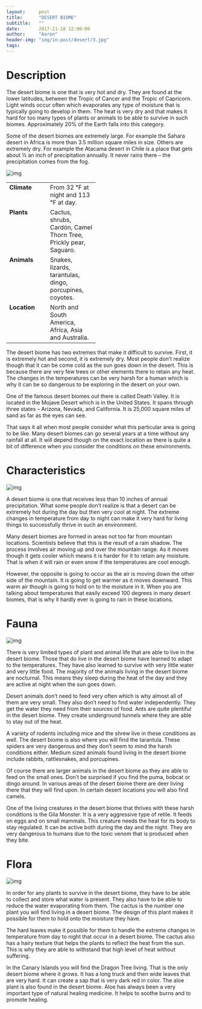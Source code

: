 ```yaml
---
layout:     post
title:      "DESERT BIOME"
subtitle:   ""
date:       2017-11-18 12:00:00
author:     "Aaron"
header-img: "img/in-post/desert/3.jpg"
tags:
---
```

# Description
The desert biome is one that is very hot and dry. They are found at the lower latitudes, between the Tropic of Cancer and the Tropic of Capricorn. Light winds occur often which evaporates any type of moisture that is typically going to develop in them. The heat is very dry and that makes it hard for too many types of plants or animals to be able to survive in such biomes. Approximately 20% of the Earth falls into this category.

Some of the desert biomes are extremely large. For example the Sahara desert in Africa is more than 3.5 million square miles in size. Others are extremely dry. For example the Atacama desert in Chile is a place that gets about ½ an inch of precipitation annually. It never rains there – the precipitation comes from the fog.

![img](/img/in-post/desert/1.jpg)

<div class="table-responsive"><table border="0" cellspacing="0" cellpadding="0" class="table">
<tbody>
<tr>
<td valign="top" width="92"><strong>Climate</strong></td>
<td valign="top" width="113">From 32 °F at night and 113 °F at day.</td>
</tr>
<tr>
<td valign="top" width="92"><strong>Plants</strong></td>
<td valign="top" width="113">Cactus, shrubs, Cardón, Camel Thorn Tree, Prickly pear, Saguaro.</td>
</tr>
<tr>
<td valign="top" width="92"><strong>Animals</strong></td>
<td valign="top" width="113">Snakes, lizards, tarantulas, dingo, porcupines, coyotes.</td>
</tr>
<tr>
<td valign="top" width="92"><strong>Location</strong></td>
<td valign="top" width="113">North and South America, Africa, Asia and Australia.</td>
</tr>
</tbody>
</table></div>

The desert biome has two extremes that make it difficult to survive. First, it is extremely hot and second, it is extremely dry. Most people don’t realize though that it can be come cold as the sun goes down in the desert. This is because there are very few trees or other elements there to retain any heat. The changes in the temperatures can be very harsh for a human which is why it can be so dangerous to be exploring in the desert on your own.

One of the famous desert biomes out there is called Death Valley. It is located in the Mojave Desert which is in the United States. It spans through three states – Arizona, Nevada, and California. It is 25,000 square miles of sand as far as the eyes can see.

That says it all when most people consider what this particular area is going to be like. Many desert biomes can go several years at a time without any rainfall at all. It will depend though on the exact location as there is quite a bit of difference when you consider the conditions on these environments.

# Characteristics

![img](/img/in-post/desert/2.jpeg)

A desert biome is one that receives less than 10 inches of annual precipitation. What some people don’t realize is that a desert can be extremely hot during the day but then very cool at night. The extreme changes in temperature from day to night can make it very hard for living things to successfully thrive in such an environment.

Many desert biomes are formed in areas not too far from mountain locations. Scientists believe that this is the result of a rain shadow. The process involves air moving up and over the mountain range. As it moves though it gets cooler which means it is harder for it to retain any moisture. That is when it will rain or even snow if the temperatures are cool enough.

However, the opposite is going to occur as the air is moving down the other side of the mountain. It is going to get warmer as it moves downward. This warm air though is going to hold on to the moisture in it. When you are talking about temperatures that easily exceed 100 degrees in many desert biomes, that is why it hardly ever is going to rain in these locations.

# Fauna

![img](/img/in-post/desert/5.jpg)

There is very limited types of plant and animal life that are able to live in the desert biome. Those that do live in the desert biome have learned to adapt to the temperatures. They have also learned to survive with very little water and very little food. The majority of the animals living in the desert biome are nocturnal. This means they sleep during the heat of the day and they are active at night when the sun goes down.

Desert animals don’t need to feed very often which is why almost all of them are very small. They also don’t need to find water independently. They get the water they need from their sources of food. Ants are quite plentiful in the desert biome. They create underground tunnels where they are able to stay out of the heat.

A variety of rodents including mice and the shrew live in these conditions as well. The desert biome is also where you will find the tarantula. These spiders are very dangerous and they don’t seem to mind the harsh conditions either. Medium sized animals found living in the desert biome include rabbits, rattlesnakes, and porcupines.

Of course there are larger animals in the desert biome as they are able to feed on the small ones. Don’t be surprised if you find the puma, bobcat or dingo around. In various areas of the desert biome there are deer living there that they will find upon. In certain desert locations you will also find camels.

One of the living creatures in the desert biome that thrives with these harsh conditions is the Gila Monster. It is a very aggressive type of retile. It feeds on eggs and on small mammals. This creature needs the heat for its body to stay regulated. It can be active both during the day and the night. They are very dangerous to humans due to the toxic venom that is produced when they bite.

# Flora

![img](/img/in-post/desert/4.jpg)

In order for any plants to survive in the desert biome, they have to be able to collect and store what water is present. They also have to be able to reduce the water evaporating from them. The cactus is the number one plant you will find living in a desert biome. The design of this plant makes it possible for them to hold onto the moisture they have.

The hard leaves make it possible for them to handle the extreme changes in temperature from day to night that occur in a desert biome. The cactus also has a hairy texture that helps the plants to reflect the heat from the sun. This is why they are able to withstand that high level of heat without suffering.

In the Canary Islands you will find the Dragon Tree living. That is the only desert biome where it grows. It has a long truck and then wide leaves that are very hard. It can create a sap that is very dark red in color. The aloe plant is also found in the desert biome. Aloe has always been a very important type of natural healing medicine. It helps to soothe burns and to promote healing.
